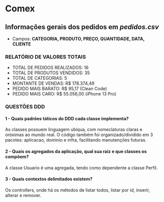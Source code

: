 # Comex

## Informações gerais dos pedidos em _pedidos.csv_
- Campos: **CATEGORIA, PRODUTO, PREÇO, QUANTIDADE, DATA, CLIENTE**


### RELATÓRIO DE VALORES TOTAIS
- TOTAL DE PEDIDOS REALIZADOS: 16
- TOTAL DE PRODUTOS VENDIDOS: 35
- TOTAL DE CATEGORIAS: 5
- MONTANTE DE VENDAS: R$ 178.374,49
- PEDIDO MAIS BARATO: R$ 95,17 (Clean Code)
- PEDIDO MAIS CARO: R$ 55.056,00 (iPhone 13 Pro)


### QUESTÕES DDD

#### 1 - Quais padrões táticos do DDD cada classe implementa?
As classes possuem linguagem ubíqua, com nomeclaturas claras e oróximas ao mundo real. O código também foi organizado/dividido em 3 pacotes: aplicacao, dominio e infra, facilitando manutenções futuras.

#### 2 - Quais os agregados da aplicação, qual sua raiz e que classes os compõem?
A classe Usuario é uma agregada, tendo como dependente a classe Perfil.

#### 3 - Quais contextos delimitados existem?
Os controllers, onde há os métodos de listar todos, listar por id, inserir, alterar e remover.
